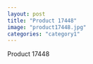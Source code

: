```yaml
---
layout: post
title: "Product 17448"
image: "product17448.jpg"
categories: "category1"
---
```

Product 17448

